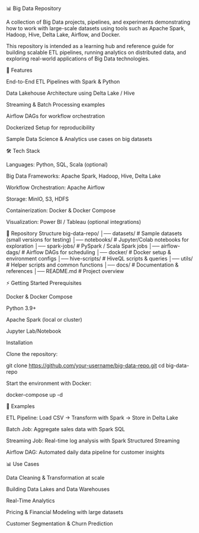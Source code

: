 📊 Big Data Repository

A collection of Big Data projects, pipelines, and experiments demonstrating how to work with large-scale datasets using tools such as Apache Spark, Hadoop, Hive, Delta Lake, Airflow, and Docker.

This repository is intended as a learning hub and reference guide for building scalable ETL pipelines, running analytics on distributed data, and exploring real-world applications of Big Data technologies.

🚀 Features

End-to-End ETL Pipelines with Spark & Python

Data Lakehouse Architecture using Delta Lake / Hive

Streaming & Batch Processing examples

Airflow DAGs for workflow orchestration

Dockerized Setup for reproducibility

Sample Data Science & Analytics use cases on big datasets

🛠️ Tech Stack

Languages: Python, SQL, Scala (optional)

Big Data Frameworks: Apache Spark, Hadoop, Hive, Delta Lake

Workflow Orchestration: Apache Airflow

Storage: MinIO, S3, HDFS

Containerization: Docker & Docker Compose

Visualization: Power BI / Tableau (optional integrations)

📂 Repository Structure
big-data-repo/
│── datasets/              # Sample datasets (small versions for testing)
│── notebooks/             # Jupyter/Colab notebooks for exploration
│── spark-jobs/            # PySpark / Scala Spark jobs
│── airflow-dags/          # Airflow DAGs for scheduling
│── docker/                # Docker setup & environment configs
│── hive-scripts/          # HiveQL scripts & queries
│── utils/                 # Helper scripts and common functions
│── docs/                  # Documentation & references
│── README.md              # Project overview

⚡ Getting Started
Prerequisites

Docker & Docker Compose

Python 3.9+

Apache Spark (local or cluster)

Jupyter Lab/Notebook

Installation

Clone the repository:

git clone https://github.com/your-username/big-data-repo.git
cd big-data-repo


Start the environment with Docker:

docker-compose up -d







📖 Examples

ETL Pipeline: Load CSV → Transform with Spark → Store in Delta Lake

Batch Job: Aggregate sales data with Spark SQL

Streaming Job: Real-time log analysis with Spark Structured Streaming

Airflow DAG: Automated daily data pipeline for customer insights

📊 Use Cases

Data Cleaning & Transformation at scale

Building Data Lakes and Data Warehouses

Real-Time Analytics

Pricing & Financial Modeling with large datasets

Customer Segmentation & Churn Prediction
